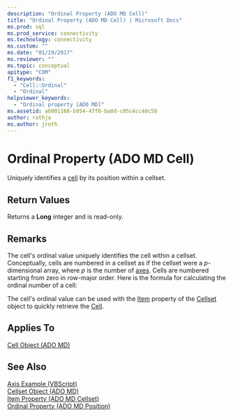 ```yaml
---
description: "Ordinal Property (ADO MD Cell)"
title: "Ordinal Property (ADO MD Cell) | Microsoft Docs"
ms.prod: sql
ms.prod_service: connectivity
ms.technology: connectivity
ms.custom: ""
ms.date: "01/19/2017"
ms.reviewer: ""
ms.topic: conceptual
apitype: "COM"
f1_keywords: 
  - "Cell::Ordinal"
  - "Ordinal"
helpviewer_keywords: 
  - "Ordinal property [ADO MD]"
ms.assetid: a6001168-b954-47f0-ba0d-c05c4cc40c58
author: rothja
ms.author: jroth
---
```

# Ordinal Property (ADO MD Cell)
Uniquely identifies a [cell](../../../ado/reference/ado-md-api/cell-object-ado-md.md) by its position within a cellset.  
  
## Return Values  
 Returns a **Long** integer and is read-only.  
  
## Remarks  
 The cell's ordinal value uniquely identifies the cell within a cellset. Conceptually, cells are numbered in a cellset as if the cellset were a *p*-dimensional array, where *p* is the number of [axes](../../../ado/reference/ado-md-api/axes-collection-ado-md.md). Cells are numbered starting from zero in row-major order. Here is the formula for calculating the ordinal number of a cell:  
  
 The cell's ordinal value can be used with the [Item](../../../ado/reference/ado-md-api/item-property-ado-md-cellset.md) property of the [Cellset](../../../ado/reference/ado-md-api/cellset-object-ado-md.md) object to quickly retrieve the [Cell](../../../ado/reference/ado-md-api/cell-object-ado-md.md).  
  
## Applies To  
 [Cell Object (ADO MD)](../../../ado/reference/ado-md-api/cell-object-ado-md.md)  
  
## See Also  
 [Axis Example (VBScript)](../../../ado/reference/ado-md-api/axis-example-vbscript.md)   
 [Cellset Object (ADO MD)](../../../ado/reference/ado-md-api/cellset-object-ado-md.md)   
 [Item Property (ADO MD Cellset)](../../../ado/reference/ado-md-api/item-property-ado-md-cellset.md)   
 [Ordinal Property (ADO MD Position)](../../../ado/reference/ado-md-api/ordinal-property-ado-md-position.md)
